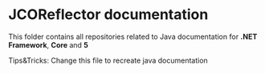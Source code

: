 # JCOReflector documentation
This folder contains all repositories related to Java documentation for **.NET** **Framework**, **Core** and **5**

Tips&Tricks: Change this file to recreate java documentation
